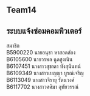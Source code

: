 Team14
-------------------------------------
ระบบแจ้งซ่อมคอมพิวเตอร์ 
-------------------------------------
สมาชิก </br >
B5900220 นายอนุชา หาสอดส่อง </br >
B6105600 นายวรพล ฉูดสูงเนิน </br >
B6107451 นางสาวสุชาดา ทังสุนันทน์ </br >
B6109349 นางสาวเบญญา บูรณ์เจริญ </br >
B6113049 นางสาวจิรายุ รัตนวงศ์ </br >
B6117702 นางสาวศศิมา อุทัยวรรณ์ 
